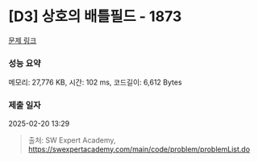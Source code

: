 # [D3] 상호의 배틀필드 - 1873 

[문제 링크](https://swexpertacademy.com/main/code/problem/problemDetail.do?contestProbId=AV5LyE7KD2ADFAXc) 

### 성능 요약

메모리: 27,776 KB, 시간: 102 ms, 코드길이: 6,612 Bytes

### 제출 일자

2025-02-20 13:29



> 출처: SW Expert Academy, https://swexpertacademy.com/main/code/problem/problemList.do